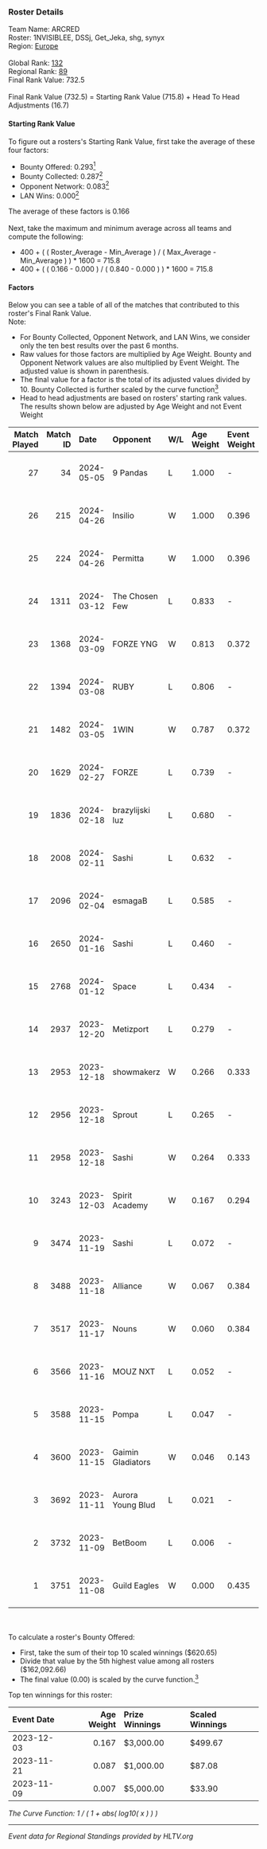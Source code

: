 ### Roster Details<br />
Team Name: ARCRED<br />
Roster: 1NVISIBLEE, DSSj, Get_Jeka, shg, synyx<br />
Region: [Europe]( ../standings_europe.md)<br />
<br />
Global Rank: [132](../standings_global.md)<br />
Regional Rank: [89]( ../standings_europe.md)<br />
Final Rank Value:  732.5<br />
<br />
Final Rank Value (732.5) = Starting Rank Value (715.8) + Head To Head Adjustments (16.7)<br />

#### Starting Rank Value<br />
To figure out a rosters's Starting Rank Value, first take the average of these four factors:<br />
- Bounty Offered: 0.293[<sup>1</sup>](#table2)
- Bounty Collected: 0.287[<sup>2</sup>](#table1)
- Opponent Network: 0.083[<sup>2</sup>](#table1)
- LAN Wins: 0.000[<sup>2</sup>](#table1)

The average of these factors is 0.166<br />
<br />
Next, take the maximum and minimum average across all teams and compute the following:<br />
- 400 + ( ( Roster_Average - Min_Average ) / ( Max_Average - Min_Average ) ) * 1600 = 715.8
- 400 + ( ( 0.166 - 0.000 ) / ( 0.840 - 0.000 ) ) * 1600 = 715.8


#### Factors<br />
Below you can see a table of all of the matches that contributed to this roster's Final Rank Value.<br />
Note:<br />

- For Bounty Collected, Opponent Network, and LAN Wins, we consider only the ten best results over the past 6 months.
- Raw values for those factors are multiplied by Age Weight. Bounty and Opponent Network values are also multiplied by Event Weight. The adjusted value is shown in parenthesis.
- The final value for a factor is the total of its adjusted values divided by 10. Bounty Collected is further scaled by the curve function[<sup>3</sup>](#curveFunction)
- Head to head adjustments are based on rosters' starting rank values. The results shown below are adjusted by Age Weight and not Event Weight
<span id="table1"></span><br />


| Match Played | Match ID | Date       | Opponent          | W/L | Age Weight | Event Weight | Bounty Collected | Opponent Network | LAN Wins  | H2H Adj. | Roster                                   |
| -: | -: | :- | :- | :- | :- | :- | :- | :- | :- | -: | :- |
|           27 |       34 | 2024-05-05 | 9 Pandas          | L   | 1.000      | -            | -                | -                | -         |    -4.34 | 1NVISIBLEE, DSSj, Get_Jeka, shg, synyx   |
|           26 |      215 | 2024-04-26 | Insilio           | W   | 1.000      | 0.396        | 0.019 (0.008)    | 0.660 (0.262)    | 0 (0.000) |    25.26 | 1NVISIBLEE, DSSj, Get_Jeka, shg, synyx   |
|           25 |      224 | 2024-04-26 | Permitta          | W   | 1.000      | 0.396        | 0.053 (0.021)    | 0.979 (0.388)    | 0 (0.000) |    25.13 | 1NVISIBLEE, DSSj, Get_Jeka, shg, synyx   |
|           24 |     1311 | 2024-03-12 | The Chosen Few    | L   | 0.833      | -            | -                | -                | -         |   -10.96 | 1NVISIBLEE, DSSj, Get_Jeka, shg, synyx   |
|           23 |     1368 | 2024-03-09 | FORZE YNG         | W   | 0.813      | 0.372        | 0.000 (0.000)    | -                | 0 (0.000) |     4.01 | 1NVISIBLEE, DSSj, Get_Jeka, shg, synyx   |
|           22 |     1394 | 2024-03-08 | RUBY              | L   | 0.806      | -            | -                | -                | -         |    -8.95 | 1NVISIBLEE, DSSj, Get_Jeka, shg, synyx   |
|           21 |     1482 | 2024-03-05 | 1WIN              | W   | 0.787      | 0.372        | 0.000 (0.000)    | 0.480 (0.141)    | 0 (0.000) |    10.47 | 1NVISIBLEE, DSSj, Get_Jeka, shg, synyx   |
|           20 |     1629 | 2024-02-27 | FORZE             | L   | 0.739      | -            | -                | -                | -         |    -2.63 | 1NVISIBLEE, DSSj, Get_Jeka, shg, synyx   |
|           19 |     1836 | 2024-02-18 | brazylijski luz   | L   | 0.680      | -            | -                | -                | -         |    -7.26 | 1NVISIBLEE, DSSj, Get_Jeka, shg, synyx   |
|           18 |     2008 | 2024-02-11 | Sashi             | L   | 0.632      | -            | -                | -                | -         |    -2.48 | 1NVISIBLEE, DSSj, Get_Jeka, shg, synyx   |
|           17 |     2096 | 2024-02-04 | esmagaB           | L   | 0.585      | -            | -                | -                | -         |    -7.99 | 1NVISIBLEE, DSSj, Get_Jeka, shg, synyx   |
|           16 |     2650 | 2024-01-16 | Sashi             | L   | 0.460      | -            | -                | -                | -         |    -1.99 | 1NVISIBLEE, DSSj, hurtslxrd, Ryujin, shg |
|           15 |     2768 | 2024-01-12 | Space             | L   | 0.434      | -            | -                | -                | -         |    -6.45 | 1NVISIBLEE, DSSj, hurtslxrd, Ryujin, shg |
|           14 |     2937 | 2023-12-20 | Metizport         | L   | 0.279      | -            | -                | -                | -         |    -1.47 | 1NVISIBLEE, DSSj, hurtslxrd, Ryujin, shg |
|           13 |     2953 | 2023-12-18 | showmakerz        | W   | 0.266      | 0.333        | -                | 0.026 (0.002)    | 0 (0.000) |     1.94 | 1NVISIBLEE, DSSj, hurtslxrd, Ryujin, shg |
|           12 |     2956 | 2023-12-18 | Sprout            | L   | 0.265      | -            | -                | -                | -         |    -4.09 | 1NVISIBLEE, DSSj, hurtslxrd, Ryujin, shg |
|           11 |     2958 | 2023-12-18 | Sashi             | W   | 0.264      | 0.333        | 0.012 (0.001)    | 0.038 (0.003)    | 0 (0.000) |     3.85 | 1NVISIBLEE, DSSj, hurtslxrd, Ryujin, shg |
|           10 |     3243 | 2023-12-03 | Spirit Academy    | W   | 0.167      | 0.294        | 0.017 (0.001)    | 0.195 (0.010)    | 0 (0.000) |     2.78 | 1NVISIBLEE, DSSj, hurtslxrd, Ryujin, shg |
|            9 |     3474 | 2023-11-19 | Sashi             | L   | 0.072      | -            | -                | -                | -         |    -0.29 | 1NVISIBLEE, DSSj, hurtslxrd, Ryujin, shg |
|            8 |     3488 | 2023-11-18 | Alliance          | W   | 0.067      | 0.384        | 0.016 (0.000)    | 0.815 (0.021)    | 0 (0.000) |     1.54 | 1NVISIBLEE, DSSj, hurtslxrd, Ryujin, shg |
|            7 |     3517 | 2023-11-17 | Nouns             | W   | 0.060      | 0.384        | 0.015 (0.000)    | 0.056 (0.001)    | 0 (0.000) |     0.94 | 1NVISIBLEE, DSSj, hurtslxrd, Ryujin, shg |
|            6 |     3566 | 2023-11-16 | MOUZ NXT          | L   | 0.052      | -            | -                | -                | -         |    -0.21 | 1NVISIBLEE, DSSj, hurtslxrd, Ryujin, shg |
|            5 |     3588 | 2023-11-15 | Pompa             | L   | 0.047      | -            | -                | -                | -         |    -1.15 | 1NVISIBLEE, DSSj, hurtslxrd, Ryujin, shg |
|            4 |     3600 | 2023-11-15 | Gaimin Gladiators | W   | 0.046      | 0.143        | 0.189 (0.001)    | 0.990 (0.007)    | 0 (0.000) |     1.42 | 1NVISIBLEE, DSSj, hurtslxrd, Ryujin, shg |
|            3 |     3692 | 2023-11-11 | Aurora Young Blud | L   | 0.021      | -            | -                | -                | -         |    -0.36 | 1NVISIBLEE, DSSj, hurtslxrd, Ryujin, shg |
|            2 |     3732 | 2023-11-09 | BetBoom           | L   | 0.006      | -            | -                | -                | -         |    -0.00 | 1NVISIBLEE, DSSj, hurtslxrd, Ryujin, shg |
|            1 |     3751 | 2023-11-08 | Guild Eagles      | W   | 0.000      | 0.435        | 0.035 (0.000)    | 0.648 (0.000)    | -         |     0.01 | 1NVISIBLEE, DSSj, hurtslxrd, Ryujin, shg |

<br />
<span id="table2"></span><br />
To calculate a roster's Bounty Offered:<br />

- First, take the sum of their top 10 scaled winnings ($620.65)
- Divide that value by the 5th highest value among all rosters ($162,092.66)
- The final value (0.00) is scaled by the curve function.[<sup>3</sup>](#curveFunction)

Top ten winnings for this roster:<br />

| Event Date | Age Weight | Prize Winnings | Scaled Winnings |
| :- | -: | :- | :- |
| 2023-12-03 |      0.167 | $3,000.00      | $499.67         |
| 2023-11-21 |      0.087 | $1,000.00      | $87.08          |
| 2023-11-09 |      0.007 | $5,000.00      | $33.90          |


<span id="curveFunction"></span>_The Curve Function: 1 / ( 1 + abs( log10( x ) ) )_<br />

---
_Event data for Regional Standings provided by HLTV.org_<br />
